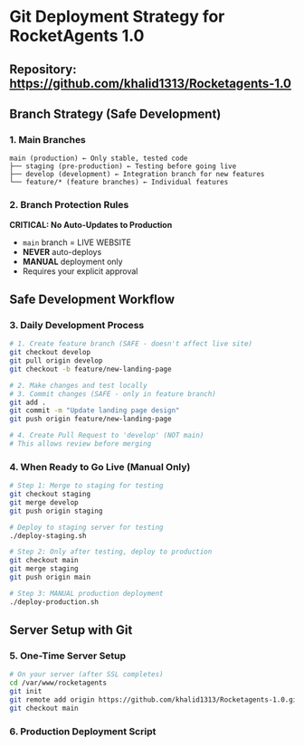 # Git Deployment Strategy for RocketAgents 1.0

## Repository: https://github.com/khalid1313/Rocketagents-1.0

## Branch Strategy (Safe Development)

### 1. **Main Branches**
```
main (production) ← Only stable, tested code
├── staging (pre-production) ← Testing before going live
├── develop (development) ← Integration branch for new features
└── feature/* (feature branches) ← Individual features
```

### 2. **Branch Protection Rules**

**CRITICAL: No Auto-Updates to Production**
- `main` branch = LIVE WEBSITE
- **NEVER** auto-deploys
- **MANUAL** deployment only
- Requires your explicit approval

## Safe Development Workflow

### 3. **Daily Development Process**

```bash
# 1. Create feature branch (SAFE - doesn't affect live site)
git checkout develop
git pull origin develop
git checkout -b feature/new-landing-page

# 2. Make changes and test locally
# 3. Commit changes (SAFE - only in feature branch)
git add .
git commit -m "Update landing page design"
git push origin feature/new-landing-page

# 4. Create Pull Request to 'develop' (NOT main)
# This allows review before merging
```

### 4. **When Ready to Go Live (Manual Only)**

```bash
# Step 1: Merge to staging for testing
git checkout staging
git merge develop
git push origin staging

# Deploy to staging server for testing
./deploy-staging.sh

# Step 2: Only after testing, deploy to production
git checkout main
git merge staging
git push origin main

# Step 3: MANUAL production deployment
./deploy-production.sh
```

## Server Setup with Git

### 5. **One-Time Server Setup**
```bash
# On your server (after SSL completes)
cd /var/www/rocketagents
git init
git remote add origin https://github.com/khalid1313/Rocketagents-1.0.git
git checkout main
```

### 6. **Production Deployment Script**